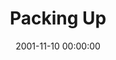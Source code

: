 ---
layout: series
series: "Packing Up"
permalink: "/packing-up/"
title: Packing Up
date: 2001-11-10 00:00:00
endDate: 2001-11-24 00:00:00
description: "Don't miss these last three weeks before the big move. What stuff should we definitely take and what would be better left behind? "
src: "http://s3.amazonaws.com/crossroads-media/images/legacy/content/"
---